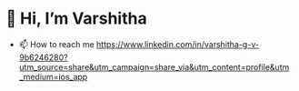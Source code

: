 # 👋 Hi, I’m Varshitha

- 📫 How to reach me https://www.linkedin.com/in/varshitha-g-v-9b6246280?utm_source=share&utm_campaign=share_via&utm_content=profile&utm_medium=ios_app

<!---
Varshitha444/Varshitha444 is a ✨ special ✨ repository because its `README.md` (this file) appears on your GitHub profile.
You can click the Preview link to take a look at your changes.
--->
